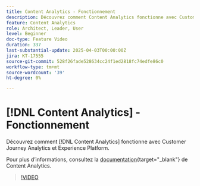 ```yaml
---
title: Content Analytics - Fonctionnement
description: Découvrez comment Content Analytics fonctionne avec Customer Journey Analytics et Experience Platform.
feature: Content Analytics
role: Architect, Leader, User
level: Beginner
doc-type: Feature Video
duration: 337
last-substantial-update: 2025-04-03T00:00:00Z
jira: KT-17555
source-git-commit: 528f26fade528634cc24f1ed2818fc74edfe86c0
workflow-type: tm+mt
source-wordcount: '39'
ht-degree: 0%

---
```


# [!DNL Content Analytics] - Fonctionnement

Découvrez comment [!DNL Content Analytics] fonctionne avec Customer Journey Analytics et Experience Platform.

Pour plus d’informations, consultez la [documentation](https://experienceleague.adobe.com/fr/docs/analytics-platform/using/content-analytics/content-analytics){target="_blank"} de Content Analytics.

>[!VIDEO](https://video.tv.adobe.com/v/3457423/?learn=on&enablevpops)
